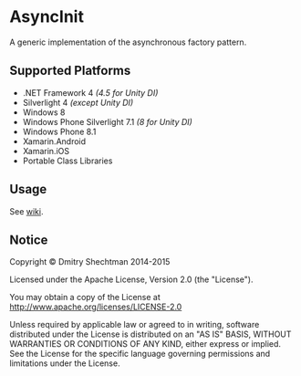﻿AsyncInit
=========

A generic implementation of the asynchronous factory pattern.

Supported Platforms
-------------------

* .NET Framework 4 _(4.5 for Unity DI)_
* Silverlight 4 _(except Unity DI)_
* Windows 8
* Windows Phone Silverlight 7.1 _(8 for Unity DI)_
* Windows Phone 8.1
* Xamarin.Android
* Xamarin.iOS
* Portable Class Libraries

Usage
-----

See [wiki](https://github.com/dmitry-shechtman/AsyncInit/wiki).

Notice
------

   Copyright © Dmitry Shechtman 2014-2015

   Licensed under the Apache License, Version 2.0 (the "License").

   You may obtain a copy of the License at
   http://www.apache.org/licenses/LICENSE-2.0

   Unless required by applicable law or agreed to in writing, software
   distributed under the License is distributed on an "AS IS" BASIS,
   WITHOUT WARRANTIES OR CONDITIONS OF ANY KIND, either express or implied.
   See the License for the specific language governing permissions and
   limitations under the License.
